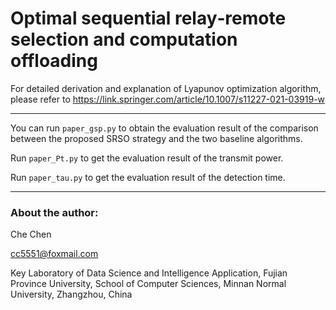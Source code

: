 # Optimal sequential relay‑remote selection and computation offloading

For detailed derivation and explanation of Lyapunov optimization algorithm, please refer to https://link.springer.com/article/10.1007/s11227-021-03919-w

--------------------------------------------------------------------------------

You can run `paper_gsp.py` to obtain the evaluation result of the comparison between the proposed SRSO strategy and the two baseline algorithms.

Run `paper_Pt.py` to get the evaluation result of the transmit power.

Run `paper_tau.py` to get the evaluation result of the detection time.

--------------------------------------------------------------------------------

### About the author: 

Che Chen

cc5551@foxmail.com

Key Laboratory of Data Science and Intelligence Application, Fujian Province University,  School of Computer Sciences, Minnan Normal University, Zhangzhou, China

